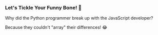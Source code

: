 ### Let's Tickle Your Funny Bone! 🤣

Why did the Python programmer break up with the JavaScript developer?

Because they couldn't "array" their differences! 😂